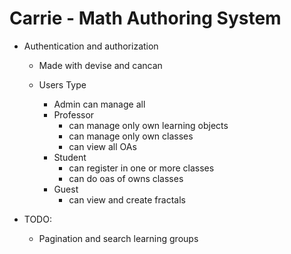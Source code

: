 # Carrie - Math Authoring System

- Authentication and authorization
  - Made with devise and cancan

  - Users Type
    - Admin
      can manage all
    - Professor
      - can manage only own learning objects
      - can manage only own classes
      - can view all OAs
    - Student
      - can register in one or more classes
      - can do oas of owns classes
    - Guest
      - can view and create fractals


- TODO:
  - Pagination and search learning groups
